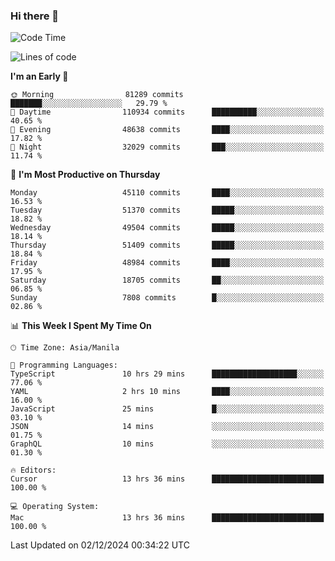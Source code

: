 ### Hi there 👋

<!--START_SECTION:waka-->
![Code Time](http://img.shields.io/badge/Code%20Time-5%2C720%20hrs%2048%20mins-blue)

![Lines of code](https://img.shields.io/badge/From%20Hello%20World%20I%27ve%20Written-111.0%20million%20lines%20of%20code-blue)

**I'm an Early 🐤** 

```text
🌞 Morning                81289 commits       ███████░░░░░░░░░░░░░░░░░░   29.79 % 
🌆 Daytime                110934 commits      ██████████░░░░░░░░░░░░░░░   40.65 % 
🌃 Evening                48638 commits       ████░░░░░░░░░░░░░░░░░░░░░   17.82 % 
🌙 Night                  32029 commits       ███░░░░░░░░░░░░░░░░░░░░░░   11.74 % 
```
📅 **I'm Most Productive on Thursday** 

```text
Monday                   45110 commits       ████░░░░░░░░░░░░░░░░░░░░░   16.53 % 
Tuesday                  51370 commits       █████░░░░░░░░░░░░░░░░░░░░   18.82 % 
Wednesday                49504 commits       █████░░░░░░░░░░░░░░░░░░░░   18.14 % 
Thursday                 51409 commits       █████░░░░░░░░░░░░░░░░░░░░   18.84 % 
Friday                   48984 commits       ████░░░░░░░░░░░░░░░░░░░░░   17.95 % 
Saturday                 18705 commits       ██░░░░░░░░░░░░░░░░░░░░░░░   06.85 % 
Sunday                   7808 commits        █░░░░░░░░░░░░░░░░░░░░░░░░   02.86 % 
```


📊 **This Week I Spent My Time On** 

```text
🕑︎ Time Zone: Asia/Manila

💬 Programming Languages: 
TypeScript               10 hrs 29 mins      ███████████████████░░░░░░   77.06 % 
YAML                     2 hrs 10 mins       ████░░░░░░░░░░░░░░░░░░░░░   16.00 % 
JavaScript               25 mins             █░░░░░░░░░░░░░░░░░░░░░░░░   03.10 % 
JSON                     14 mins             ░░░░░░░░░░░░░░░░░░░░░░░░░   01.75 % 
GraphQL                  10 mins             ░░░░░░░░░░░░░░░░░░░░░░░░░   01.30 % 

🔥 Editors: 
Cursor                   13 hrs 36 mins      █████████████████████████   100.00 % 

💻 Operating System: 
Mac                      13 hrs 36 mins      █████████████████████████   100.00 % 
```


 Last Updated on 02/12/2024 00:34:22 UTC
<!--END_SECTION:waka-->


<!--
**rad182/rad182** is a ✨ _special_ ✨ repository because its `README.md` (this file) appears on your GitHub profile.

Here are some ideas to get you started:

- 🔭 I’m currently working on ...
- 🌱 I’m currently learning ...
- 👯 I’m looking to collaborate on ...
- 🤔 I’m looking for help with ...
- 💬 Ask me about ...
- 📫 How to reach me: ...
- 😄 Pronouns: ...
- ⚡ Fun fact: ...
-->
